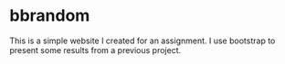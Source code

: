 # bbrandom
This is a simple website I created for an assignment. I use bootstrap to present some results from a previous project.
